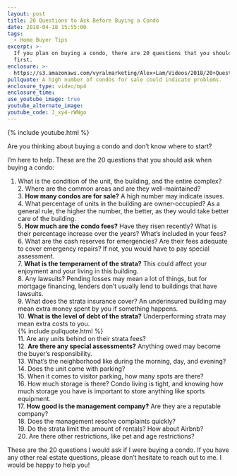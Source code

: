 ```yaml
---
layout: post
title: 20 Questions to Ask Before Buying a Condo
date: 2018-04-18 15:55:00
tags:
  - Home Buyer Tips
excerpt: >-
  If you plan on buying a condo, there are 20 questions that you should ask
  first.
enclosure: >-
  https://s3.amazonaws.com/vyralmarketing/Alex+Lam/Videos/2018/20+Questions+To+Ask+Before+Buying+A+Condo+-+Vancouver+Real+Estate+Agent.mp4
pullquote: A high number of condos for sale could indicate problems.
enclosure_type: video/mp4
enclosure_time:
use_youtube_image: true
youtube_alternate_image:
youtube_code: J_xy4-rWNgo
---
```


{% include youtube.html %}

Are you thinking about buying a condo and don’t know where to start?

I’m here to help. These are the 20 questions that you should ask when buying a condo:

1. What is the condition of the unit, the building, and the entire complex?<br>2. Where are the common areas and are they well-maintained?<br>3. **How many condos are for sale?** A high number may indicate issues.<br>4. What percentage of units in the building are owner-occupied? As a general rule, the higher the number, the better, as they would take better care of the building.<br>5. **How much are the condo fees?** Have they risen recently? What is their percentage increase over the years? What’s included in your fees?<br>6. What are the cash reserves for emergencies? Are their fees adequate to cover emergency repairs? If not, you would have to pay special assessment.<br>7. **What is the temperament of the strata?** This could affect your enjoyment and your living in this building.<br>8. Any lawsuits? Pending losses may mean a lot of things, but for mortgage financing, lenders don’t usually lend to buildings that have lawsuits.<br>9. What does the strata insurance cover? An underinsured building may mean extra money spent by you if something happens.<br>10. **What is the level of debt of the strata?** Underperforming strata may mean extra costs to you.<br>{% include pullquote.html %}<br>11. Are any units behind on their strata fees?<br>12. **Are there any special assessments?** Anything owed may become the buyer’s responsibility.<br>13. What’s the neighborhood like during the morning, day, and evening?<br>14. Does the unit come with parking?<br>15. When it comes to visitor parking, how many spots are there?<br>16. How much storage is there? Condo living is tight, and knowing how much storage you have is important to store anything like sports equipment.<br>17. **How good is the management company?** Are they are a reputable company?<br>18. Does the management resolve complaints quickly?<br>19. Do the strata limit the amount of rentals? How about Airbnb?<br>20. Are there other restrictions, like pet and age restrictions?

These are the 20 questions I would ask if I were buying a condo. If you have any other real estate questions, please don’t hesitate to reach out to me. I would be happy to help you!